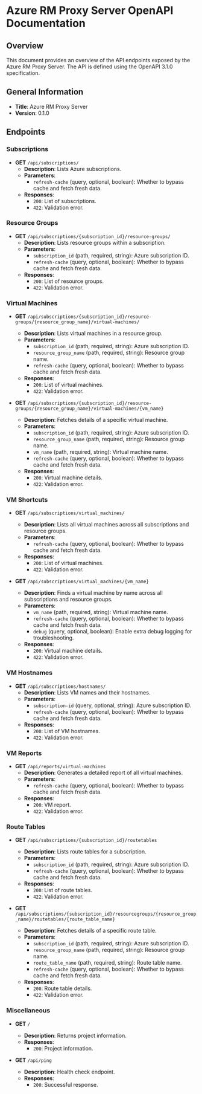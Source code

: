 # Azure RM Proxy Server OpenAPI Documentation

## Overview
This document provides an overview of the API endpoints exposed by the Azure RM Proxy Server. The API is defined using the OpenAPI 3.1.0 specification.

## General Information
- **Title**: Azure RM Proxy Server
- **Version**: 0.1.0

## Endpoints

### Subscriptions
- **GET** `/api/subscriptions/`
  - **Description**: Lists Azure subscriptions.
  - **Parameters**:
    - `refresh-cache` (query, optional, boolean): Whether to bypass cache and fetch fresh data.
  - **Responses**:
    - `200`: List of subscriptions.
    - `422`: Validation error.

### Resource Groups
- **GET** `/api/subscriptions/{subscription_id}/resource-groups/`
  - **Description**: Lists resource groups within a subscription.
  - **Parameters**:
    - `subscription_id` (path, required, string): Azure subscription ID.
    - `refresh-cache` (query, optional, boolean): Whether to bypass cache and fetch fresh data.
  - **Responses**:
    - `200`: List of resource groups.
    - `422`: Validation error.

### Virtual Machines
- **GET** `/api/subscriptions/{subscription_id}/resource-groups/{resource_group_name}/virtual-machines/`
  - **Description**: Lists virtual machines in a resource group.
  - **Parameters**:
    - `subscription_id` (path, required, string): Azure subscription ID.
    - `resource_group_name` (path, required, string): Resource group name.
    - `refresh-cache` (query, optional, boolean): Whether to bypass cache and fetch fresh data.
  - **Responses**:
    - `200`: List of virtual machines.
    - `422`: Validation error.

- **GET** `/api/subscriptions/{subscription_id}/resource-groups/{resource_group_name}/virtual-machines/{vm_name}`
  - **Description**: Fetches details of a specific virtual machine.
  - **Parameters**:
    - `subscription_id` (path, required, string): Azure subscription ID.
    - `resource_group_name` (path, required, string): Resource group name.
    - `vm_name` (path, required, string): Virtual machine name.
    - `refresh-cache` (query, optional, boolean): Whether to bypass cache and fetch fresh data.
  - **Responses**:
    - `200`: Virtual machine details.
    - `422`: Validation error.

### VM Shortcuts
- **GET** `/api/subscriptions/virtual_machines/`
  - **Description**: Lists all virtual machines across all subscriptions and resource groups.
  - **Parameters**:
    - `refresh-cache` (query, optional, boolean): Whether to bypass cache and fetch fresh data.
  - **Responses**:
    - `200`: List of virtual machines.
    - `422`: Validation error.

- **GET** `/api/subscriptions/virtual_machines/{vm_name}`
  - **Description**: Finds a virtual machine by name across all subscriptions and resource groups.
  - **Parameters**:
    - `vm_name` (path, required, string): Virtual machine name.
    - `refresh-cache` (query, optional, boolean): Whether to bypass cache and fetch fresh data.
    - `debug` (query, optional, boolean): Enable extra debug logging for troubleshooting.
  - **Responses**:
    - `200`: Virtual machine details.
    - `422`: Validation error.

### VM Hostnames
- **GET** `/api/subscriptions/hostnames/`
  - **Description**: Lists VM names and their hostnames.
  - **Parameters**:
    - `subscription-id` (query, optional, string): Azure subscription ID.
    - `refresh-cache` (query, optional, boolean): Whether to bypass cache and fetch fresh data.
  - **Responses**:
    - `200`: List of VM hostnames.
    - `422`: Validation error.

### VM Reports
- **GET** `/api/reports/virtual-machines`
  - **Description**: Generates a detailed report of all virtual machines.
  - **Parameters**:
    - `refresh-cache` (query, optional, boolean): Whether to bypass cache and fetch fresh data.
  - **Responses**:
    - `200`: VM report.
    - `422`: Validation error.

### Route Tables
- **GET** `/api/subscriptions/{subscription_id}/routetables`
  - **Description**: Lists route tables for a subscription.
  - **Parameters**:
    - `subscription_id` (path, required, string): Azure subscription ID.
    - `refresh-cache` (query, optional, boolean): Whether to bypass cache and fetch fresh data.
  - **Responses**:
    - `200`: List of route tables.
    - `422`: Validation error.

- **GET** `/api/subscriptions/{subscription_id}/resourcegroups/{resource_group_name}/routetables/{route_table_name}`
  - **Description**: Fetches details of a specific route table.
  - **Parameters**:
    - `subscription_id` (path, required, string): Azure subscription ID.
    - `resource_group_name` (path, required, string): Resource group name.
    - `route_table_name` (path, required, string): Route table name.
    - `refresh-cache` (query, optional, boolean): Whether to bypass cache and fetch fresh data.
  - **Responses**:
    - `200`: Route table details.
    - `422`: Validation error.

### Miscellaneous
- **GET** `/`
  - **Description**: Returns project information.
  - **Responses**:
    - `200`: Project information.

- **GET** `/api/ping`
  - **Description**: Health check endpoint.
  - **Responses**:
    - `200`: Successful response.